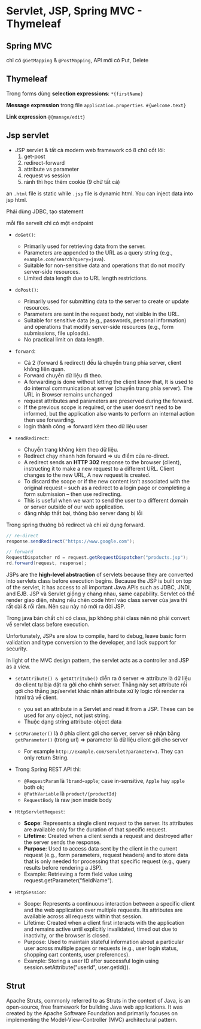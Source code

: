# Servlet, JSP, Spring MVC - Thymeleaf

## Spring MVC

chỉ có `@GetMapping` & `@PostMapping`, API mới có Put, Delete

## Thymeleaf

Trong forms dùng **selection expressions**: `*{firstName}`

**Message expression** trong file `application.properties`. `#{welcome.text}`

**Link expression** `@{manage/edit}`

## Jsp servlet

- JSP servlet & tất cả modern web framework có 8 chữ cốt lõi:
  1. get-post
  2. redirect-forward
  3. attribute vs parameter
  4. request vs session
  5. rảnh thì học thêm cookie (9 chữ tất cả)

an `.html` file is static while `.jsp` file is dynamic html. You can inject data into jsp html.

Phải dùng JDBC, tạo statement

mỗi file servelt chỉ có một endpoint

- `doGet()`:
  - Primarily used for retrieving data from the server.
  - Parameters are appended to the URL as a query string (e.g., `example.com/search?query=java`).
  - Suitable for non-sensitive data and operations that do not modify server-side resources.
  - Limited data length due to URL length restrictions.
- `doPost()`:
  - Primarily used for submitting data to the server to create or update resources.
  - Parameters are sent in the request body, not visible in the URL.
  - Suitable for sensitive data (e.g., passwords, personal information) and operations that modify server-side resources (e.g., form submissions, file uploads).
  - No practical limit on data length.

- `forward`:
  - Cả 2 (forward & redirect) đều là chuyển trang phía server, client không liên quan.
  - Forward chuyển dữ liệu đi theo.
  - A forwarding is done without letting the client know that, It is used to do internal communication at server (chuyển trang phía server). The URL in Browser remains unchanged
  - request attributes and parameters are preserved during the forward.
  - If the previous scope is required, or the user doesn’t need to be informed, but the application also wants to perform an internal action then use forwarding.
  - login thành công => forward kèm theo dữ liệu user
- `sendRedirect`:
  - Chuyển trang không kèm theo dữ liệu.
  - Redirect chạy nhanh hơn forward => ưu điểm của re-direct.
  - A redirect sends an **HTTP 302** response to the browser (client), instructing it to make a new request to a different URL. Client changes to the new URL, A new request is created.
  - To discard the scope or if the new content isn’t associated with the original request – such as a redirect to a login page or completing a form submission – then use redirecting.
  - This is useful when we want to send the user to a different domain or server outside of our web application.
  - đăng nhập thất bại, thông báo server đang bị lỗi

Trong spring thường bỏ redirect và chỉ xử dụng forward.

```java
// re-direct
response.sendRedirect("https://www.google.com");

// forward
RequestDispatcher rd = request.getRequestDispatcher("products.jsp");
rd.forward(request, response);
```

JSPs are the **high-level abstraction** of servlets because they are converted into servlets class before execution begins. Because the JSP is built on top of the servlet, it has access to all important Java APIs such as JDBC, JNDI, and EJB.
JSP và Servlet giống y chang nhau, same capability.
Servlet có thể render giao diện, nhưng nếu chèn code html vào class server của java thì rất dài & rồi rắm. Nên sau này nó mới ra đời JSP.

Trong java bản chất chỉ có class, jsp không phải class nên nó phải convert về servlet class before execution.

Unfortunately, JSPs are slow to compile, hard to debug, leave basic form validation and type conversion to the developer, and lack support for security.

In light of the MVC design pattern, the servlet acts as a controller and JSP as a view.

- `setAttribute() & getAttritube()` diễn ra ở server => attribute là dữ liệu do client tự bịa đặt ra gởi cho chính server. Thằng này set attribute rồi gởi cho thằng jsp/servlet khác nhận attribute xử lý logic rồi render ra html trả về client.
  - you set an attribute in a Servlet and read it from a JSP. These can be used for any object, not just string.
  - Thuộc dạng string attribute-object data
- `setParameter()` là ở phía client gởi cho server, server sẽ nhận bằng `getParameter()` (trong url) => parameter là dữ liệu client gởi cho server
  - For example `http://example.com/servlet?parameter=1`. They can only return String.

- Trong Spring REST API thì:
  * `@RequestParam` là `?brand=apple`; case in-sensitive, `Apple` hay `apple` both ok;
  * `@PathVariable` là `product/{productId}`
  * `RequestBody` là raw json inside body

- `HttpServletRequest`:
  - **Scope**: Represents a single client request to the server. Its attributes are available only for the duration of that specific request.
  - **Lifetime**: Created when a client sends a request and destroyed after the server sends the response.
  - **Purpose**: Used to access data sent by the client in the current request (e.g., form parameters, request headers) and to store data that is only needed for processing that specific request (e.g., query results before rendering a JSP).
  - Example: Retrieving a form field value using request.getParameter("fieldName").
- `HttpSession`:
  - Scope: Represents a continuous interaction between a specific client and the web application over multiple requests. Its attributes are available across all requests within that session.
  - Lifetime: Created when a client first interacts with the application and remains active until explicitly invalidated, timed out due to inactivity, or the browser is closed.
  - Purpose: Used to maintain stateful information about a particular user across multiple pages or requests (e.g., user login status, shopping cart contents, user preferences).
  - Example: Storing a user ID after successful login using session.setAttribute("userId", user.getId()).

## Strut

Apache Struts, commonly referred to as Struts in the context of Java, is an open-source, free framework for building Java web applications. It was created by the Apache Software Foundation and primarily focuses on implementing the Model-View-Controller (MVC) architectural pattern.

